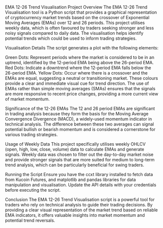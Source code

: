 EMA 12-26 Trend Visualisation Project
Overview
The EMA 12-26 Trend Visualisation tool is a Python script that provides a graphical representation of cryptocurrency market trends based on the crossover of Exponential Moving Averages (EMAs) over 12 and 26 periods. This project utilises weekly data, which is often favoured by traders seeking stronger and less noisy signals compared to daily data. The visualisation helps identify potential trends which could be used to inform trading strategies.

Visualisation Details
The script generates a plot with the following elements:

Green Dots: Represent periods where the market is considered to be in an uptrend, identified by the 12-period EMA being above the 26-period EMA.
Red Dots: Indicate a downtrend where the 12-period EMA falls below the 26-period EMA.
Yellow Dots: Occur where there is a crossover and the EMAs are equal, suggesting a neutral or transitioning market.
These colours provide a clear and immediate visual cue for trend direction. The use of EMAs rather than simple moving averages (SMAs) ensures that the signals are more responsive to recent price changes, providing a more current view of market momentum.

Significance of the 12-26 EMAs
The 12 and 26 period EMAs are significant in trading analysis because they form the basis for the Moving Average Convergence Divergence (MACD), a widely-used momentum indicator in technical analysis. The difference between these two averages can signal potential bullish or bearish momentum and is considered a cornerstone for various trading strategies.

Usage of Weekly Data
This project specifically utilises weekly OHLCV (open, high, low, close, volume) data to calculate EMAs and generate signals. Weekly data was chosen to filter out the day-to-day market noise and provide stronger signals that are more suited for medium to long-term trend analysis, which can be particularly beneficial for swing traders.

Running the Script
Ensure you have the ccxt library installed to fetch data from Kucoin Futures, and matplotlib and pandas libraries for data manipulation and visualisation. Update the API details with your credentials before executing the script.

Conclusion
The EMA 12-26 Trend Visualisation script is a powerful tool for traders who rely on technical analysis to guide their trading decisions. By providing a clear visual representation of the market trend based on reliable EMA indicators, it offers valuable insights into market momentum and potential trend reversals.
